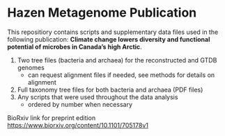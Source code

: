 # Hazen Metagenome Publication
This repositiory contains scripts and supplementary data files used in the following publication: **Climate change lowers diversity and functional potential of microbes in Canada’s high Arctic**.   

1) Two tree files (bacteria and archaea) for the reconstructed and GTDB genomes
     - can request alignment files if needed, see methods for details on alignment
2) Full taxonomy tree files for both bacteria and archaea  (PDF files) 
3) Any scripts that were used throughout the data analysis
     - ordered by number when necessary

BioRxiv link for preprint edition
https://www.biorxiv.org/content/10.1101/705178v1
